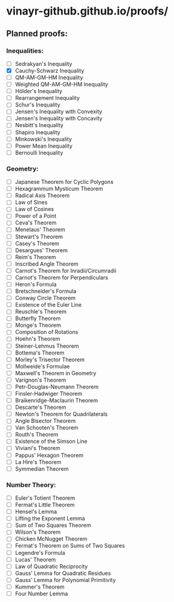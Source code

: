 # vinayr-github.github.io/proofs/
## Planned proofs:

### Inequalities:
- [ ] Sedrakyan's Inequality
- [x] Cauchy-Schwarz Inequality
- [ ] QM-AM-GM-HM Inequality
- [ ] Weighted QM-AM-GM-HM Inequality
- [ ] Hölder's Inequality
- [ ] Rearrangement Inequality
- [ ] Schur's Inequality
- [ ] Jensen's Inequality with Convexity
- [ ] Jensen's Inequality with Concavity
- [ ] Nesbitt's Inequality
- [ ] Shapiro Inequality
- [ ] Minkowski's Inequality
- [ ] Power Mean Inequality
- [ ] Bernoulli Inequality

### Geometry:
- [ ] Japanese Theorem for Cyclic Polygons
- [ ] Hexagrammum Mysticum Theorem
- [ ] Radical Axis Theorem
- [ ] Law of Sines
- [ ] Law of Cosines
- [ ] Power of a Point
- [ ] Ceva's Theorem
- [ ] Menelaus' Theorem
- [ ] Stewart's Theorem
- [ ] Casey's Theorem
- [ ] Desargues' Theorem
- [ ] Reim's Theorem
- [ ] Inscribed Angle Theorem
- [ ] Carnot's Theorem for Inradii/Circumradii
- [ ] Carnot's Theorem for Perpendiculars
- [ ] Heron's Formula
- [ ] Bretschneider's Formula
- [ ] Conway Circle Theorem
- [ ] Existence of the Euler Line
- [ ] Reuschle's Theorem
- [ ] Butterfly Theorem
- [ ] Monge's Theorem
- [ ] Composition of Rotations
- [ ] Hoehn's Theorem
- [ ] Steiner-Lehmus Theorem
- [ ] Bottema's Theorem
- [ ] Morley's Trisector Theorem
- [ ] Mollweide's Formulae
- [ ] Maxwell's Theorem in Geometry
- [ ] Varignon's Theorem
- [ ] Petr-Douglas-Neumann Theorem
- [ ] Finsler-Hadwiger Theorem
- [ ] Braikenridge-Maclaurin Theorem
- [ ] Descarte's Theorem
- [ ] Newton's Theorem for Quadrilaterals
- [ ] Angle Bisector Theorem
- [ ] Van Schooten's Theorem
- [ ] Routh's Theorem
- [ ] Existence of the Simson Line
- [ ] Viviani's Theorem
- [ ] Pappus' Hexagon Theorem
- [ ] La Hire's Theorem
- [ ] Symmedian Theorem

### Number Theory:
- [ ] Euler's Totient Theorem
- [ ] Fermat's Little Theorem
- [ ] Hensel's Lemma
- [ ] Lifting the Exponent Lemma
- [ ] Sum of Two Squares Theorem
- [ ] Wilson's Theorem
- [ ] Chicken McNugget Theorem
- [ ] Fermat's Theorem on Sums of Two Squares
- [ ] Legendre's Formula
- [ ] Lucas' Theorem
- [ ] Law of Quadratic Reciprocity
- [ ] Gauss' Lemma for Quadratic Residues
- [ ] Gauss' Lemma for Polynomial Primitivity
- [ ] Kummer's Theorem
- [ ] Four Number Lemma